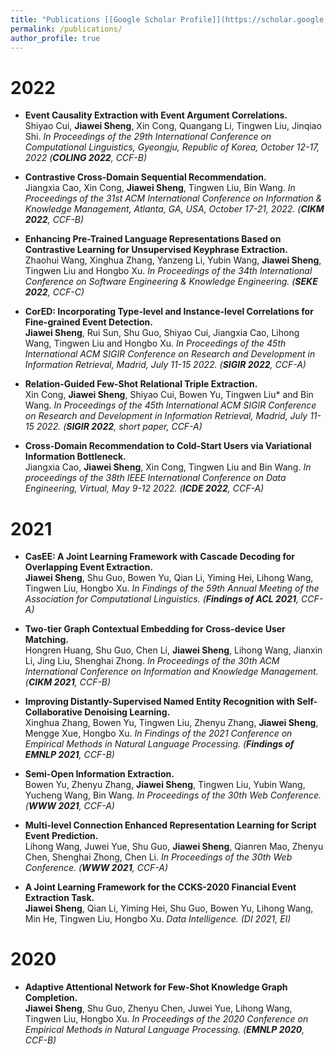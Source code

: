 ```yaml
---
title: "Publications [[Google Scholar Profile]](https://scholar.google.com/citations?user=CcPWJCYAAAAJ)"
permalink: /publications/
author_profile: true
--- 
```


# 2022


- **Event Causality Extraction with Event Argument Correlations.**<br>
  Shiyao Cui, **Jiawei Sheng**, Xin Cong, Quangang Li, Tingwen Liu, Jinqiao Shi.
  *In Proceedings of the 29th International Conference on Computational Linguistics, Gyeongju, Republic of Korea, October 12-17, 2022 (**COLING 2022**, CCF-B)*

- **Contrastive Cross-Domain Sequential Recommendation.**<br>
  Jiangxia Cao, Xin Cong, **Jiawei Sheng**, Tingwen Liu, Bin Wang.
  *In Proceedings of the 31st ACM International Conference on Information & Knowledge Management, Atlanta, GA, USA, October 17-21, 2022. (**CIKM 2022**, CCF-B)*

- **Enhancing Pre-Trained Language Representations Based on Contrastive Learning for Unsupervised Keyphrase Extraction.**<br>
  Zhaohui Wang, Xinghua Zhang, Yanzeng Li, Yubin Wang, **Jiawei Sheng**, Tingwen Liu and Hongbo Xu.
  *In Proceedings of the 34th International Conference on Software Engineering & Knowledge Engineering. (**SEKE 2022**, CCF-C)*

- **CorED: Incorporating Type-level and Instance-level Correlations for Fine-grained Event Detection.**<br>
  **Jiawei Sheng**, Rui Sun, Shu Guo, Shiyao Cui, Jiangxia Cao, Lihong Wang, Tingwen Liu and Hongbo Xu.
  *In Proceedings of the 45th International ACM SIGIR Conference on Research and Development in Information Retrieval, Madrid, July 11-15 2022. (**SIGIR 2022**, CCF-A)*
<!-- Acceptance rate: 161/794=20.3% -->

- **Relation-Guided Few-Shot Relational Triple Extraction.** <br>
  Xin Cong, **Jiawei Sheng**, Shiyao Cui, Bowen Yu, Tingwen Liu* and Bin Wang. 
  *In Proceedings of the 45th International ACM SIGIR Conference on Research and Development in Information Retrieval, Madrid, July 11-15 2022. (**SIGIR 2022**, short paper, CCF-A)*
<!-- Acceptance rate: 165/667=24.7% -->

- **Cross-Domain Recommendation to Cold-Start Users via Variational Information Bottleneck.**<br>
  Jiangxia Cao, **Jiawei Sheng**, Xin Cong, Tingwen Liu and Bin Wang. 
  *In proceedings of the 38th IEEE International Conference on Data Engineering, Virtual, May 9-12 2022. (**ICDE 2022**, CCF-A)*

# 2021

- **CasEE: A Joint Learning Framework with Cascade Decoding for Overlapping Event Extraction.**<br>
  **Jiawei Sheng**, Shu Guo, Bowen Yu, Qian Li, Yiming Hei, Lihong Wang, Tingwen Liu, Hongbo Xu.
  *In Findings of the 59th Annual Meeting of the Association for Computational Linguistics. (**Findings of ACL 2021**, CCF-A)*

- **Two-tier Graph Contextual Embedding for Cross-device User Matching.**<br>
  Hongren Huang, Shu Guo, Chen Li, **Jiawei Sheng**, Lihong Wang, Jianxin Li, Jing Liu, Shenghai Zhong. 
  *In Proceedings of the 30th ACM International Conference on Information and Knowledge Management. (**CIKM 2021**, CCF-B)*

- **Improving Distantly-Supervised Named Entity Recognition with Self-Collaborative Denoising Learning.**<br>
  Xinghua Zhang, Bowen Yu, Tingwen Liu, Zhenyu Zhang, **Jiawei Sheng**, Mengge Xue, Hongbo Xu. 
  *In Findings of the 2021 Conference on Empirical Methods in Natural Language Processing. (**Findings of EMNLP 2021**, CCF-B)*

- **Semi-Open Information Extraction.**<br>
  Bowen Yu, Zhenyu Zhang, **Jiawei Sheng**, Tingwen Liu, Yubin Wang, Yucheng Wang, Bin Wang.
  *In Proceedings of the 30th Web Conference. (**WWW 2021**, CCF-A)*

- **Multi-level Connection Enhanced Representation Learning for Script Event Prediction.**<br>
  Lihong Wang, Juwei Yue, Shu Guo, **Jiawei Sheng**, Qianren Mao, Zhenyu Chen, Shenghai Zhong, Chen Li. 
  *In Proceedings of the 30th Web Conference. (**WWW 2021**, CCF-A)*

- **A Joint Learning Framework for the CCKS-2020 Financial Event Extraction Task.**<br>
  **Jiawei Sheng**, Qian Li, Yiming Hei, Shu Guo, Bowen Yu, Lihong Wang, Min He, Tingwen Liu, Hongbo Xu.
  *Data Intelligence. (DI 2021, EI)*

# 2020
- **Adaptive Attentional Network for Few-Shot Knowledge Graph Completion.**<br>
  **Jiawei Sheng**, Shu Guo, Zhenyu Chen, Juwei Yue, Lihong Wang, Tingwen Liu, Hongbo Xu. 
  *In Proceedings of the 2020 Conference on Empirical Methods in Natural Language Processing. (**EMNLP 2020**, CCF-B)*

